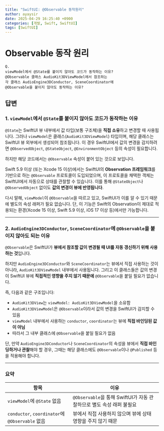 ```yaml
---
title: "SwiftUI: @Observable 동작원리"
author: ayaysir
date: 2025-04-29 16:25:40 +0900
categories: [개발, Swift, SwiftUI]
tags: [SwiftUI]
---
```


# Observable 동작 원리
```plain
Q.
viewModel에서 @State를 붙이지 않아도 코드가 동작하는 이유? 
@Observable 클래스 AudioKit3DViewModel에서 참조하는  
각 클래스 AudioEngine3DConductor, SceneCoordinator에 
@Observable을 붙이지 않아도 동작하는 이유?
```

## 답변

### 1. `viewModel`에서 `@State`를 붙이지 않아도 코드가 동작하는 이유

`@State`는 SwiftUI 뷰 내부에서 값 타입(보통 구조체)을 **직접 소유**하고 변경할 때 사용됩니다. 그러나 `viewModel`은 클래스(`AudioKit3DViewModel`) 타입이며, 해당 클래스는 SwiftUI 뷰 외부에서 생성되어 참조됩니다. 이 경우 SwiftUI에서 값의 변경을 감지하려면 `@ObservedObject`, `@StateObject`, `@EnvironmentObject` 등의 속성이 필요합니다.

하지만 해당 코드에서는 `@Observable` 속성이 붙어 있는 것으로 보입니다.

Swift 5.9 이상 (또는 Xcode 15 이상)에서는 SwiftUI의 **Observation 프레임워크**를 기반으로 하는 `@Observable` 프로토콜이 도입되었으며, 이 프로토콜을 채택한 객체는 SwiftUI에서 자동으로 상태를 관찰할 수 있습니다. 이를 통해 `@StateObject`나 `@ObservedObject` 없이도 **값의 변경이 뷰에 반영됩니다**.

다시 말해, `viewModel`이 `@Observable`을 따르고 있고, SwiftUI가 이를 알 수 있기 때문에 별도의 속성 래퍼가 필요 없습니다. 단, 이 기능은 Swift의 Observation이 제대로 적용되는 환경(Xcode 15 이상, Swift 5.9 이상, iOS 17 이상 등)에서만 가능합니다.

---

### 2. `AudioEngine3DConductor`, `SceneCoordinator`에 `@Observable`을 붙이지 않아도 되는 이유

`@Observable`은 SwiftUI가 **뷰에서 참조할 값이 변경될 때 UI를 자동 갱신하기 위해 사용하는 것**입니다.

하지만 `AudioEngine3DConductor`와 `SceneCoordinator`는 뷰에서 직접 사용하는 것이 아니라, `AudioKit3DViewModel` 내부에서 사용됩니다. 그리고 이 클래스들은 값의 변경이 SwiftUI 뷰에 **직접적인 영향을 주지 않기 때문에** `@Observable`을 붙일 필요가 없습니다.

즉, 다음과 같은 구조입니다:

- `AudioKit3DView`는 `viewModel: AudioKit3DViewModel`을 소유함
- `AudioKit3DViewModel`은 `@Observable`이라서 값의 변경을 SwiftUI가 감지할 수 있음
- `viewModel` 내부에서 사용하는 `conductor`, `coordinator`는 뷰에 **직접 바인딩된 값이 아님**
- 따라서 그 내부 클래스에 `@Observable`을 붙일 필요가 없음

단, 만약 `AudioEngine3DConductor`나 `SceneCoordinator`의 속성을 뷰에서 **직접 바인딩하거나 관찰**해야 할 경우, 그때는 해당 클래스에도 `@Observable`이나 `@Published` 등을 적용해야 합니다.

---

### 요약

| 항목                          | 이유                                                                 |
|-----------------------------|----------------------------------------------------------------------|
| `viewModel`에 `@State` 없음     | `@Observable`을 통해 SwiftUI가 자동 관찰하므로 별도 속성 래퍼 불필요 |
| `conductor`, `coordinator`에 `@Observable` 없음 | 뷰에서 직접 사용하지 않으며 뷰에 상태 영향을 주지 않기 때문          |
